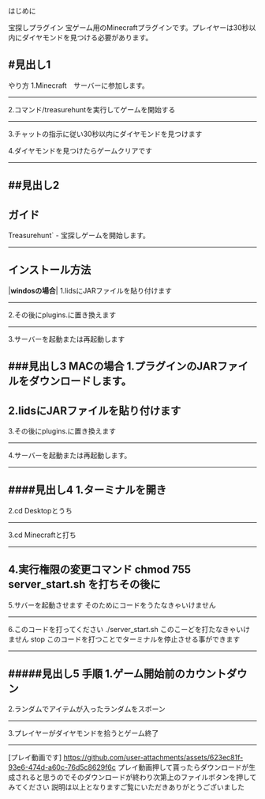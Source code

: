 はじめに

宝探しプラグイン
宝ゲーム用のMinecraftプラグインです。プレイヤーは30秒以内にダイヤモンドを見つける必要があります。

#見出し1
---
やり方
1.Minecraft　サーバーに参加します。
***
2.コマンド/treasurehuntを実行してゲームを開始する
___
3.チャットの指示に従い30秒以内にダイヤモンドを見つけます

4.ダイヤモンドを見つけたらゲームクリアです
***


##見出し2
---
ガイド
---
Treasurehunt` - 宝探しゲームを開始します。
___
インストール方法
---
|**windosの場合**|
1.lidsにJARファイルを貼り付けます
***
2.その後にplugins.に置き換えます
___
3.サーバーを起動または再起動します  


###見出し3
**MACの場合**
1.プラグインのJARファイルをダウンロードします。
---
2.lidsにJARファイルを貼り付けます
---
3.その後にplugins.に置き換えます
***
4.サーバーを起動または再起動します。
___

####見出し4
1.ターミナルを開き
---
2.cd Desktopとうち
___
3.cd Minecraftと打ち
***
4.実行権限の変更コマンド
chmod 755 server_start.sh
を打ちその後に
---
5.サバーを起動させます
そのためにコードをうたなきゃいけません
***
6.このコードを打ってください
./server_start.sh
このこーどを打たなきゃいけません
stop
このコードを打つことでターミナルを停止させる事ができます
___

#####見出し5
手順
1.ゲーム開始前のカウントダウン
---
2.ランダムでアイテムが入ったランダムをスポーン
___
3.プレイヤーがダイヤモンドを拾うとゲーム終了
***


[プレイ動画です]
https://github.com/user-attachments/assets/623ec81f-93e6-474d-a60c-76d5c8629f6c
プレイ動画押して貰ったらダウンロードが生成されると思うのでそのダウンロードが終わり次第上のファイルボタンを押してみてください
説明は以上となりますご覧にいただきありがとうございました
